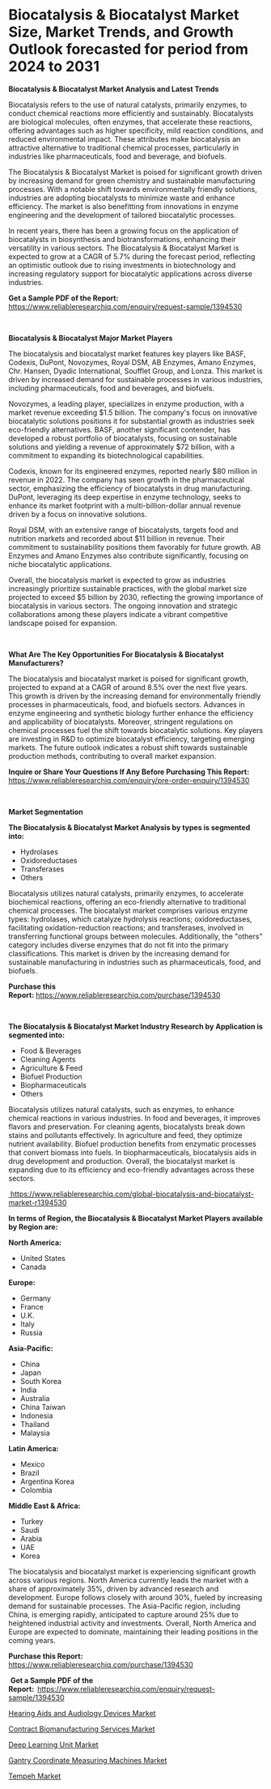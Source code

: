 <p><h1>Biocatalysis & Biocatalyst Market Size, Market Trends, and Growth Outlook forecasted for period from 2024 to 2031</h1></p><p><strong>Biocatalysis & Biocatalyst Market Analysis and Latest Trends</strong></p>
<p><p>Biocatalysis refers to the use of natural catalysts, primarily enzymes, to conduct chemical reactions more efficiently and sustainably. Biocatalysts are biological molecules, often enzymes, that accelerate these reactions, offering advantages such as higher specificity, mild reaction conditions, and reduced environmental impact. These attributes make biocatalysis an attractive alternative to traditional chemical processes, particularly in industries like pharmaceuticals, food and beverage, and biofuels.</p><p>The Biocatalysis & Biocatalyst Market is poised for significant growth driven by increasing demand for green chemistry and sustainable manufacturing processes. With a notable shift towards environmentally friendly solutions, industries are adopting biocatalysts to minimize waste and enhance efficiency. The market is also benefitting from innovations in enzyme engineering and the development of tailored biocatalytic processes.</p><p>In recent years, there has been a growing focus on the application of biocatalysts in biosynthesis and biotransformations, enhancing their versatility in various sectors. The Biocatalysis & Biocatalyst Market is expected to grow at a CAGR of 5.7% during the forecast period, reflecting an optimistic outlook due to rising investments in biotechnology and increasing regulatory support for biocatalytic applications across diverse industries.</p></p>
<p><strong>Get a Sample PDF of the Report:&nbsp;</strong> <a href="https://www.reliableresearchiq.com/enquiry/request-sample/1394530?utm_campaign=1088&utm_medium=2&utm_source=Github&utm_content=ia&utm_term=29102024&utm_id=biocatalysis-biocatalyst">https://www.reliableresearchiq.com/enquiry/request-sample/1394530</a></p>
<p>&nbsp;</p>
<p><strong>Biocatalysis & Biocatalyst Major Market Players</strong></p>
<p><p>The biocatalysis and biocatalyst market features key players like BASF, Codexis, DuPont, Novozymes, Royal DSM, AB Enzymes, Amano Enzymes, Chr. Hansen, Dyadic International, Soufflet Group, and Lonza. This market is driven by increased demand for sustainable processes in various industries, including pharmaceuticals, food and beverages, and biofuels.</p><p>Novozymes, a leading player, specializes in enzyme production, with a market revenue exceeding $1.5 billion. The company's focus on innovative biocatalytic solutions positions it for substantial growth as industries seek eco-friendly alternatives. BASF, another significant contender, has developed a robust portfolio of biocatalysts, focusing on sustainable solutions and yielding a revenue of approximately $72 billion, with a commitment to expanding its biotechnological capabilities.</p><p>Codexis, known for its engineered enzymes, reported nearly $80 million in revenue in 2022. The company has seen growth in the pharmaceutical sector, emphasizing the efficiency of biocatalysts in drug manufacturing. DuPont, leveraging its deep expertise in enzyme technology, seeks to enhance its market footprint with a multi-billion-dollar annual revenue driven by a focus on innovative solutions.</p><p>Royal DSM, with an extensive range of biocatalysts, targets food and nutrition markets and recorded about $11 billion in revenue. Their commitment to sustainability positions them favorably for future growth. AB Enzymes and Amano Enzymes also contribute significantly, focusing on niche biocatalytic applications.</p><p>Overall, the biocatalysis market is expected to grow as industries increasingly prioritize sustainable practices, with the global market size projected to exceed $5 billion by 2030, reflecting the growing importance of biocatalysis in various sectors. The ongoing innovation and strategic collaborations among these players indicate a vibrant competitive landscape poised for expansion.</p></p>
<p>&nbsp;</p>
<p><strong>What Are The Key Opportunities For Biocatalysis & Biocatalyst Manufacturers?</strong></p>
<p><p>The biocatalysis and biocatalyst market is poised for significant growth, projected to expand at a CAGR of around 8.5% over the next five years. This growth is driven by the increasing demand for environmentally friendly processes in pharmaceuticals, food, and biofuels sectors. Advances in enzyme engineering and synthetic biology further enhance the efficiency and applicability of biocatalysts. Moreover, stringent regulations on chemical processes fuel the shift towards biocatalytic solutions. Key players are investing in R&D to optimize biocatalyst efficiency, targeting emerging markets. The future outlook indicates a robust shift towards sustainable production methods, contributing to overall market expansion.</p></p>
<p><strong>Inquire or Share Your Questions If Any Before Purchasing This Report:</strong> <a href="https://www.reliableresearchiq.com/enquiry/pre-order-enquiry/1394530?utm_campaign=1088&utm_medium=2&utm_source=Github&utm_content=ia&utm_term=29102024&utm_id=biocatalysis-biocatalyst">https://www.reliableresearchiq.com/enquiry/pre-order-enquiry/1394530</a></p>
<p>&nbsp;</p>
<p><strong>Market Segmentation</strong></p>
<p><strong>The Biocatalysis & Biocatalyst Market Analysis by types is segmented into:</strong></p>
<p><ul><li>Hydrolases</li><li>Oxidoreductases</li><li>Transferases</li><li>Others</li></ul></p>
<p><p>Biocatalysis utilizes natural catalysts, primarily enzymes, to accelerate biochemical reactions, offering an eco-friendly alternative to traditional chemical processes. The biocatalyst market comprises various enzyme types: hydrolases, which catalyze hydrolysis reactions; oxidoreductases, facilitating oxidation-reduction reactions; and transferases, involved in transferring functional groups between molecules. Additionally, the "others" category includes diverse enzymes that do not fit into the primary classifications. This market is driven by the increasing demand for sustainable manufacturing in industries such as pharmaceuticals, food, and biofuels.</p></p>
<p><strong>Purchase this Report:&nbsp;</strong><a href="https://www.reliableresearchiq.com/purchase/1394530?utm_campaign=1088&utm_medium=2&utm_source=Github&utm_content=ia&utm_term=29102024&utm_id=biocatalysis-biocatalyst">https://www.reliableresearchiq.com/purchase/1394530</a></p>
<p>&nbsp;</p>
<p><strong>The Biocatalysis & Biocatalyst Market Industry Research by Application is segmented into:</strong></p>
<p><ul><li>Food & Beverages</li><li>Cleaning Agents</li><li>Agriculture & Feed</li><li>Biofuel Production</li><li>Biopharmaceuticals</li><li>Others</li></ul></p>
<p><p>Biocatalysis utilizes natural catalysts, such as enzymes, to enhance chemical reactions in various industries. In food and beverages, it improves flavors and preservation. For cleaning agents, biocatalysts break down stains and pollutants effectively. In agriculture and feed, they optimize nutrient availability. Biofuel production benefits from enzymatic processes that convert biomass into fuels. In biopharmaceuticals, biocatalysis aids in drug development and production. Overall, the biocatalyst market is expanding due to its efficiency and eco-friendly advantages across these sectors.</p></p>
<p><a href="https://www.reliableresearchiq.com/global-biocatalysis-and-biocatalyst-market-r1394530?utm_campaign=1088&utm_medium=2&utm_source=Github&utm_content=ia&utm_term=29102024&utm_id=biocatalysis-biocatalyst">&nbsp;https://www.reliableresearchiq.com/global-biocatalysis-and-biocatalyst-market-r1394530</a></p>
<p><strong>In terms of Region, the Biocatalysis & Biocatalyst Market Players available by Region are:</strong></p>
<p>
    <p> <strong> North America: </strong>
        <ul>
            <li>United States</li>
            <li>Canada</li>
        </ul>
        </p> 
    <p> <strong> Europe: </strong>
        <ul>
            <li>Germany</li>
            <li>France</li>
            <li>U.K.</li>
            <li>Italy</li>
            <li>Russia</li>
        </ul>
        </p> 
    <p> <strong> Asia-Pacific: </strong>
        <ul>
            <li>China</li>
            <li>Japan</li>
            <li>South Korea</li>
            <li>India</li>
            <li>Australia</li>
            <li>China Taiwan</li>
            <li>Indonesia</li>
            <li>Thailand</li>
            <li>Malaysia</li>
        </ul>
        </p> 
    <p> <strong> Latin America: </strong>
        <ul>
            <li>Mexico</li>
            <li>Brazil</li>
            <li>Argentina Korea</li>
            <li>Colombia</li>
        </ul>
        </p> 
    <p> <strong> Middle East & Africa: </strong>
        <ul>
            <li>Turkey</li>
            <li>Saudi</li>
            <li>Arabia</li>
            <li>UAE</li>
            <li>Korea</li>
        </ul>
    </p>
    </p>
<p><p>The biocatalysis and biocatalyst market is experiencing significant growth across various regions. North America currently leads the market with a share of approximately 35%, driven by advanced research and development. Europe follows closely with around 30%, fueled by increasing demand for sustainable processes. The Asia-Pacific region, including China, is emerging rapidly, anticipated to capture around 25% due to heightened industrial activity and investments. Overall, North America and Europe are expected to dominate, maintaining their leading positions in the coming years.</p></p>
<p><strong>Purchase this Report: </strong><a href="https://www.reliableresearchiq.com/purchase/1394530?utm_campaign=1088&utm_medium=2&utm_source=Github&utm_content=ia&utm_term=29102024&utm_id=biocatalysis-biocatalyst">https://www.reliableresearchiq.com/purchase/1394530</a></p>
<p>&nbsp;<strong>Get a Sample PDF of the Report:&nbsp;&nbsp;</strong><a href="https://www.reliableresearchiq.com/enquiry/request-sample/1394530?utm_campaign=1088&utm_medium=2&utm_source=Github&utm_content=ia&utm_term=29102024&utm_id=biocatalysis-biocatalyst">https://www.reliableresearchiq.com/enquiry/request-sample/1394530</a></p>
<p><strong></strong></p>
<p><p><a href="https://github.com/alea79alre/Market-Research-Report-List-1/blob/main/hearing-aids-and-audiology-devices-market.md?utm_campaign=1088&utm_medium=2&utm_source=Github&utm_content=ia&utm_term=29102024&utm_id=biocatalysis-biocatalyst">Hearing Aids and Audiology Devices Market</a></p><p><a href="https://github.com/wanvigsqmunsenr/Market-Research-Report-List-1/blob/main/contract-biomanufacturing-services-market.md?utm_campaign=1088&utm_medium=2&utm_source=Github&utm_content=ia&utm_term=29102024&utm_id=biocatalysis-biocatalyst">Contract Biomanufacturing Services Market</a></p><p><a href="https://www.linkedin.com/pulse/deep-learning-unit-market-emerging-trends-future-prospects-xjnfc?utm_campaign=1088&utm_medium=2&utm_source=Github&utm_content=ia&utm_term=29102024&utm_id=biocatalysis-biocatalyst">Deep Learning Unit Market</a></p><p><a href="https://issuu.com/reportprime-2/docs/gantry-coordinate-measuring-machine_d355089064862f?utm_campaign=1088&utm_medium=2&utm_source=Github&utm_content=ia&utm_term=29102024&utm_id=biocatalysis-biocatalyst">Gantry Coordinate Measuring Machines Market</a></p><p><a href="https://www.linkedin.com/pulse/tempeh-industry-forecast-market-shifts-strategic-imperatives-0rjke?utm_campaign=1088&utm_medium=2&utm_source=Github&utm_content=ia&utm_term=29102024&utm_id=biocatalysis-biocatalyst">Tempeh Market</a></p></p>